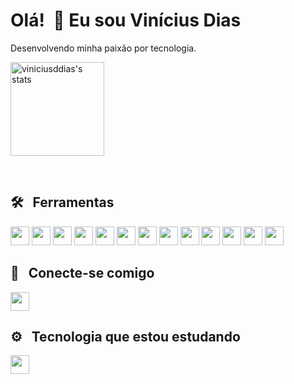# Olá! &nbsp;👋 Eu sou Vinícius Dias 
Desenvolvendo minha paixão por tecnologia.
<p>
<img height="150" widht="250em" src="https://github-readme-stats.vercel.app/api?username=viniciusddias&show_icons=true&theme=tokyonight" alt="viniciusddias's stats"/>
</p>

<br></p>

## 🛠️ &nbsp; Ferramentas
<p aling="left">
<img height="30" widht="40em" src="https://cdn.jsdelivr.net/gh/devicons/devicon@latest/icons/azuresqldatabase/azuresqldatabase-original.svg" />
<img height="30" widht="40em" src="https://cdn.jsdelivr.net/gh/devicons/devicon@latest/icons/microsoftsqlserver/microsoftsqlserver-original.svg" />
<img height="30" widht="40em" src="https://cdn.jsdelivr.net/gh/devicons/devicon@latest/icons/mysql/mysql-original.svg" />
<img height="30" widht="40em" src="https://cdn.jsdelivr.net/gh/devicons/devicon@latest/icons/postgresql/postgresql-original.svg" />
<img height="30" widht="40em" src="https://cdn.jsdelivr.net/gh/devicons/devicon@latest/icons/amazonwebservices/amazonwebservices-original-wordmark.svg" />
<img height="30" widht="40em" src="https://cdn.jsdelivr.net/gh/devicons/devicon@latest/icons/linux/linux-original.svg" />
<img height="30" widht="40em" src="https://cdn.jsdelivr.net/gh/devicons/devicon@latest/icons/python/python-original.svg" />
<img height="30" widht="40em" src="https://cdn.jsdelivr.net/gh/devicons/devicon@latest/icons/javascript/javascript-original.svg" />
<img height="30" widht="40em" src="https://cdn.jsdelivr.net/gh/devicons/devicon@latest/icons/html5/html5-original.svg" />
<img height="30" widht="40em" src="https://cdn.jsdelivr.net/gh/devicons/devicon@latest/icons/css3/css3-original.svg" />
<img height="30" widht="40em" src="https://cdn.jsdelivr.net/gh/devicons/devicon@latest/icons/github/github-original.svg" />
<img height="30" widht="40em" src="https://cdn.jsdelivr.net/gh/devicons/devicon@latest/icons/git/git-original.svg" />
<img height="30" widht="40em" src="https://cdn.jsdelivr.net/gh/devicons/devicon@latest/icons/markdown/markdown-original.svg" />
</p>         


## 👨 &nbsp; Conecte-se comigo
<p aling="left">
<a href="https://www.linkedin.com/in/viníciusddias" target"blank"><img height="30" widht="40em" src="https://cdn.jsdelivr.net/gh/devicons/devicon@latest/icons/linkedin/linkedin-original.svg"></a>
</p> 

## ⚙️ &nbsp; Tecnologia que estou estudando
<p aling=left>
<img height="30" widht="40em" src="https://cdn.jsdelivr.net/gh/devicons/devicon@latest/icons/java/java-original.svg" />
</p>
